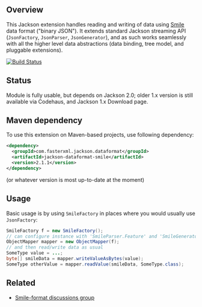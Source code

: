 ## Overview

This Jackson extension handles reading and writing of data using [Smile](http://wiki.fasterxml.com/SmileFormatSpec) data format ("binary JSON").
It extends standard Jackson streaming API (`JsonFactory`, `JsonParser`, `JsonGenerator`), and as such works seamlessly with all the higher level data abstractions (data binding, tree model, and pluggable extensions).

[![Build Status](https://fasterxml.ci.cloudbees.com/job/jackson-dataformat-smile-master/badge/icon)](https://fasterxml.ci.cloudbees.com/job/jackson-dataformat-smile-master/)

## Status

Module is fully usable, but depends on Jackson 2.0; older 1.x version is still available via Codehaus, and Jackson 1.x Download page.

## Maven dependency

To use this extension on Maven-based projects, use following dependency:

```xml
<dependency>
  <groupId>com.fasterxml.jackson.dataformat</groupId>
  <artifactId>jackson-dataformat-smile</artifactId>
  <version>2.1.1</version>
</dependency>
```

(or whatever version is most up-to-date at the moment)

## Usage

Basic usage is by using `SmileFactory` in places where you would usually use `JsonFactory`:

```java
SmileFactory f = new SmileFactory();
// can configure instance with 'SmileParser.Feature' and 'SmileGenerator.Feature'
ObjectMapper mapper = new ObjectMapper(f);
// and then read/write data as usual
SomeType value = ...;
byte[] smileData = mapper.writeValueAsBytes(value);
SomeType otherValue = mapper.readValue(smileData, SomeType.class);
```

## Related

* [Smile-format discussions group](https://groups.google.com/forum/#!topic/smile-format-discussion)

